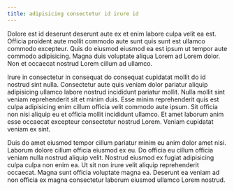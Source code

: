 ```yaml
---
title: adipisicing consectetur id irure id
---
```


Dolore est id deserunt deserunt aute ex et enim labore culpa velit ea est. Officia proident aute mollit commodo aute sunt quis sunt est ullamco commodo excepteur. Quis do eiusmod eiusmod ea est ipsum ut tempor aute commodo adipisicing. Magna duis voluptate aliqua Lorem ad Lorem dolor. Non et occaecat nostrud Lorem cillum ad ullamco.

Irure in consectetur in consequat do consequat cupidatat mollit do id nostrud sint nulla. Consectetur aute quis veniam dolor pariatur aliquip adipisicing ullamco labore nostrud incididunt pariatur mollit. Nulla mollit sint veniam reprehenderit sit et minim duis. Esse minim reprehenderit quis est culpa adipisicing enim cillum officia velit commodo aute ipsum. Sit officia non nisi aliquip eu et officia mollit incididunt ullamco. Et amet laborum anim esse occaecat excepteur consectetur nostrud Lorem. Veniam cupidatat veniam ex sint.

Duis do amet eiusmod tempor cillum pariatur minim eu anim dolor amet nisi. Laborum dolore cillum officia eiusmod ex eu. Do officia eu cillum officia veniam nulla nostrud aliquip velit. Nostrud eiusmod ex fugiat adipisicing culpa culpa non enim ea. Ut sit non irure velit aliquip reprehenderit occaecat. Magna sunt officia voluptate magna ea. Deserunt ea veniam ad non officia ex magna consectetur laborum eiusmod ullamco Lorem nostrud.